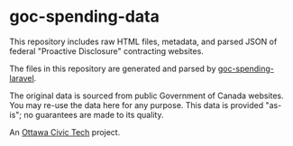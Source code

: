 # goc-spending-data

This repository includes raw HTML files, metadata, and parsed JSON of federal "Proactive Disclosure" contracting websites.

The files in this repository are generated and parsed by [goc-spending-laravel](https://github.com/GoC-Spending/goc-spending-laravel).

The original data is sourced from public Government of Canada websites. You may re-use the data here for any purpose. This data is provided "as-is"; no guarantees are made to its quality. 

An [Ottawa Civic Tech](http://ottawacivictech.ca/) project. 

